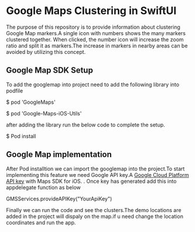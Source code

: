 # Google Maps Clustering in SwiftUI


The purpose of this repository is to provide information about clustering Google Map markers.A single icon with numbers shows the many markers clustered together. When clicked, the number icon will increase the zoom ratio and split it as markers.The increase in markers in nearby areas can be avoided by utilizing this concept.

## Google Map SDK Setup

To add the googlemap into project need to add the following library into podfile

$ pod 'GoogleMaps'

$ pod 'Google-Maps-iOS-Utils'

after adding the library run the below code to complete the setup.

$ Pod install


## Google Map implementation

After Pod installtion we can import the googlemap into the project.To start implementing this feature we need Google API key.A [Google Cloud Platform API key](https://developers.google.com/maps/documentation/ios-sdk/start#get-key) with Maps SDK for iOS.
. Once key has generated add this into appdelegate function as below

GMSServices.provideAPIKey("YourApiKey")

Finally we can run the code and see the clusters.The demo locations are added in the project will dispaly on the map.if u need change the location coordinates and run the app.
